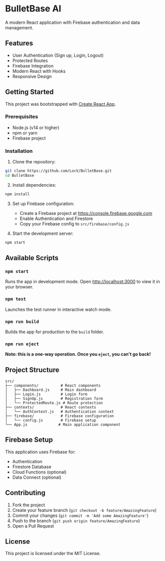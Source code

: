 # BulletBase AI

A modern React application with Firebase authentication and data management.

## Features

- User Authentication (Sign up, Login, Logout)
- Protected Routes
- Firebase Integration
- Modern React with Hooks
- Responsive Design

## Getting Started

This project was bootstrapped with [Create React App](https://github.com/facebook/create-react-app).

### Prerequisites

- Node.js (v14 or higher)
- npm or yarn
- Firebase project

### Installation

1. Clone the repository:
```bash
git clone https://github.com/LocV/BulletBase.git
cd BulletBase
```

2. Install dependencies:
```bash
npm install
```

3. Set up Firebase configuration:
   - Create a Firebase project at https://console.firebase.google.com
   - Enable Authentication and Firestore
   - Copy your Firebase config to `src/firebase/config.js`

4. Start the development server:
```bash
npm start
```

## Available Scripts

### `npm start`
Runs the app in development mode. Open [http://localhost:3000](http://localhost:3000) to view it in your browser.

### `npm test`
Launches the test runner in interactive watch mode.

### `npm run build`
Builds the app for production to the `build` folder.

### `npm run eject`
**Note: this is a one-way operation. Once you `eject`, you can't go back!**

## Project Structure

```
src/
├── components/          # React components
│   ├── Dashboard.js     # Main dashboard
│   ├── Login.js         # Login form
│   ├── SignUp.js        # Registration form
│   └── ProtectedRoute.js # Route protection
├── contexts/            # React contexts
│   └── AuthContext.js   # Authentication context
├── firebase/            # Firebase configuration
│   └── config.js        # Firebase setup
└── App.js              # Main application component
```

## Firebase Setup

This application uses Firebase for:
- Authentication
- Firestore Database
- Cloud Functions (optional)
- Data Connect (optional)

## Contributing

1. Fork the project
2. Create your feature branch (`git checkout -b feature/AmazingFeature`)
3. Commit your changes (`git commit -m 'Add some AmazingFeature'`)
4. Push to the branch (`git push origin feature/AmazingFeature`)
5. Open a Pull Request

## License

This project is licensed under the MIT License.
